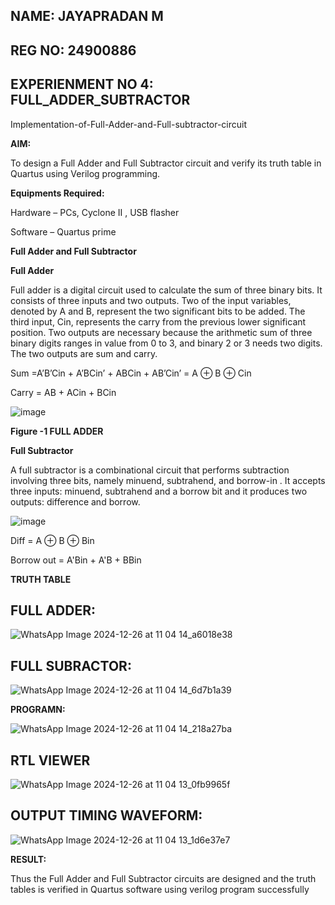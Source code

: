 ## NAME: JAYAPRADAN M

## REG NO: 24900886 

##   EXPERIENMENT NO 4: FULL_ADDER_SUBTRACTOR

Implementation-of-Full-Adder-and-Full-subtractor-circuit

**AIM:**

To design a Full Adder and Full Subtractor circuit and verify its truth table in Quartus using Verilog programming.

**Equipments Required:**

Hardware – PCs, Cyclone II , USB flasher

Software – Quartus prime

**Full Adder and Full Subtractor**

**Full Adder**

Full adder is a digital circuit used to calculate the sum of three binary bits. It consists of three inputs and two outputs. Two of the input variables, denoted by A and B, represent the two significant bits to be added. The third input, Cin, represents the carry from the previous lower significant position. Two outputs are necessary because the arithmetic sum of three binary digits ranges in value from 0 to 3, and binary 2 or 3 needs two digits. The two outputs are sum and carry.

Sum =A’B’Cin + A’BCin’ + ABCin + AB’Cin’ = A ⊕ B ⊕ Cin 

Carry = AB + ACin + BCin

![image](https://github.com/naavaneetha/FULL_ADDER_SUBTRACTOR/assets/154305477/0f30ba51-5ffb-4198-845f-18e054f675e7)

**Figure -1 FULL ADDER**

**Full Subtractor**

A full subtractor is a combinational circuit that performs subtraction involving three bits, namely minuend, subtrahend, and borrow-in . It accepts three inputs: minuend, subtrahend and a borrow bit and it produces two outputs: difference and borrow.

![image](https://github.com/naavaneetha/FULL_ADDER_SUBTRACTOR/assets/154305477/02b24f51-ab51-4304-9ad6-7b81ffc1ead5)

Diff = A ⊕ B ⊕ Bin 

Borrow out = A'Bin + A'B + BBin

**TRUTH TABLE**
## FULL ADDER:
![WhatsApp Image 2024-12-26 at 11 04 14_a6018e38](https://github.com/user-attachments/assets/c8493ea4-fe91-4d51-b6c7-712922817a95)
## FULL SUBRACTOR:

![WhatsApp Image 2024-12-26 at 11 04 14_6d7b1a39](https://github.com/user-attachments/assets/eed9687f-4ef8-4b4a-af5d-ea946121b47d)


**PROGRAMN:**

![WhatsApp Image 2024-12-26 at 11 04 14_218a27ba](https://github.com/user-attachments/assets/72a7f09d-69c8-458a-9fc1-4986e37a0cb6)


## RTL VIEWER 

![WhatsApp Image 2024-12-26 at 11 04 13_0fb9965f](https://github.com/user-attachments/assets/786a1772-d7f4-48c0-8b92-83d8abff0019)

## OUTPUT TIMING WAVEFORM:

![WhatsApp Image 2024-12-26 at 11 04 13_1d6e37e7](https://github.com/user-attachments/assets/d0b1b2dd-ac26-4f0d-9565-db8331842396)

**RESULT:**

Thus the Full Adder and Full Subtractor circuits are designed and the truth tables is verified in Quartus software using verilog program successfully
